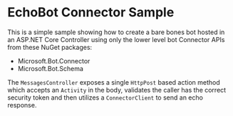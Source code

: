 ﻿# EchoBot Connector Sample
This is a simple sample showing how to create a bare bones bot hosted in an ASP.NET Core Controller using only the lower level bot Connector APIs from these NuGet packages:
 * Microsoft.Bot.Connector
 * Microsoft.Bot.Schema

The `MessagesController` exposes a single `HttpPost` based action method which accepts an `Activity` in the body, validates the caller has the correct security token and then utilizes a `ConnectorClient` to send an echo response.
